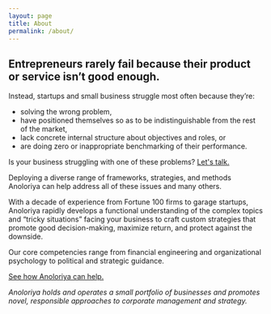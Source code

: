 ```yaml
---
layout: page
title: About
permalink: /about/
---
```

Entrepreneurs rarely fail because their product or service isn’t good enough.
---

Instead, startups and small business struggle most often because they’re: 
* solving the wrong problem,
* have positioned themselves so as to be indistinguishable from the rest of the market,
* lack concrete internal structure about objectives and roles, or
*  are doing zero or inappropriate benchmarking of their performance.

<!-- Calendly link widget begin -->
<link href="https://assets.calendly.com/assets/external/widget.css" rel="stylesheet">
<script src="https://assets.calendly.com/assets/external/widget.js" type="text/javascript"></script>
Is your business struggling with one of these problems? <a href="" onclick="Calendly.showPopupWidget('https://calendly.com/swae/15');return false;">Let's talk.</a>
<!-- Calendly link widget end -->

Deploying a diverse range of frameworks, strategies, and methods Anoloriya can help address all of these issues and many others.

With a decade of experience from Fortune 100 firms to garage startups, Anoloriya rapidly develops a functional understanding of the complex topics and “tricky situations” facing your business to craft custom strategies that promote good decision-making, maximize return, and protect against the downside.

Our core competencies range from financial engineering and organizational psychology to political and strategic guidance.

<!-- Calendly link widget begin -->
<link href="https://assets.calendly.com/assets/external/widget.css" rel="stylesheet">
<script src="https://assets.calendly.com/assets/external/widget.js" type="text/javascript"></script>
<a href="" onclick="Calendly.showPopupWidget('https://calendly.com/swae/15');return false;">See how Anoloriya can help.</a>
<!-- Calendly link widget end -->

*Anoloriya holds and operates a small portfolio of businesses and promotes novel, responsible approaches to corporate management and strategy.*
